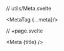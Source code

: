 // utils/Meta.svelte
<script lang="ts">
  import { MetaTag } from 'svelte-icon-webkit';
  interface Props{
    title: string;
  }
  let { title }: Props = $props();

  const meta = {
    title: title,
    description: '340+ SVG logos for popular brands from SuperTinyIcons for Svelte.',
    keywords:'SuperTinyIcons, Svelte 5, Svelte 4, Runes, SvelteKit, SVG icons',
    url: 'https://svelte-supertiny.codewithshin.com/',
    image: `https://open-graph-vercel.vercel.app/api/svelte-supertiny?title=${title}`,
    imageAlt: 'Svelte Supertiny',
    creator: '@shinokada'
  }
</script>

<MetaTag {...meta}/>

// +page.svelte
<script lang="ts">
  import Meta from '../utils/Meta.svelte'
  const title = 'My title'
</script>

<Meta {title} />
